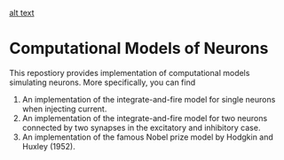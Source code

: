 [alt text](https://github.com/PeterHolderrieth/models_of_neurons/)

# Computational Models of Neurons

This repostiory provides implementation of computational models simulating neurons. More specifically, you can find

1. An implementation of the integrate-and-fire model for single neurons when injecting current.
2. An implementation of the integrate-and-fire model for two neurons connected by two synapses in the excitatory and inhibitory case.
3. An implementation of the famous Nobel prize model by Hodgkin and Huxley (1952).

